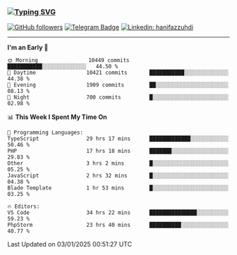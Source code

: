 ### [![Typing SVG](https://readme-typing-svg.herokuapp.com?font=lato&size=22&lines=Hi+There+👋)](https://git.io/typing-svg) 

[![GitHub followers](https://img.shields.io/github/followers/hanifazzuhdi?label=Follow&style=social)](https://github.com/hanifazzuhdi/?tab=follow) 
[![Telegram Badge](https://img.shields.io/badge/-hanif0198-blue?style=social&logo=telegram&link=https://www.t.me/hanif0198/)](https://www.t.me/hanif0198/) 
[![Linkedin: hanifazzuhdi](https://img.shields.io/badge/-hanifazzuhdi-blue?style=flat-square&logo=Linkedin&logoColor=white&link=https://www.linkedin.com/in/hanif-az-zuhdi-69688019b/)](https://www.linkedin.com/in/hanif-az-zuhdi-69688019b/) 

<hr/>

<!--START_SECTION:waka-->
**I'm an Early 🐤** 

```text
🌞 Morning                10449 commits       ███████████░░░░░░░░░░░░░░   44.50 % 
🌆 Daytime                10421 commits       ███████████░░░░░░░░░░░░░░   44.38 % 
🌃 Evening                1909 commits        ██░░░░░░░░░░░░░░░░░░░░░░░   08.13 % 
🌙 Night                  700 commits         █░░░░░░░░░░░░░░░░░░░░░░░░   02.98 % 
```


📊 **This Week I Spent My Time On** 

```text
💬 Programming Languages: 
TypeScript               29 hrs 17 mins      █████████████░░░░░░░░░░░░   50.46 % 
PHP                      17 hrs 18 mins      ███████░░░░░░░░░░░░░░░░░░   29.83 % 
Other                    3 hrs 2 mins        █░░░░░░░░░░░░░░░░░░░░░░░░   05.25 % 
JavaScript               2 hrs 32 mins       █░░░░░░░░░░░░░░░░░░░░░░░░   04.38 % 
Blade Template           1 hr 53 mins        █░░░░░░░░░░░░░░░░░░░░░░░░   03.25 % 

🔥 Editors: 
VS Code                  34 hrs 22 mins      ███████████████░░░░░░░░░░   59.23 % 
PhpStorm                 23 hrs 40 mins      ██████████░░░░░░░░░░░░░░░   40.77 % 
```


 Last Updated on 03/01/2025 00:51:27 UTC
<!--END_SECTION:waka-->
